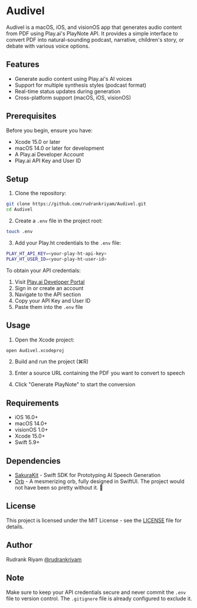 # Audivel

Audivel is a macOS, iOS, and visionOS app that generates audio content from PDF using Play.ai's PlayNote API. It provides a simple interface to convert PDF into natural-sounding podcast, narrative, children's story, or debate with various voice options.

## Features

- Generate audio content using Play.ai's AI voices
- Support for multiple synthesis styles (podcast format)
- Real-time status updates during generation
- Cross-platform support (macOS, iOS, visionOS)

## Prerequisites

Before you begin, ensure you have:

- Xcode 15.0 or later
- macOS 14.0 or later for development
- A Play.ai Developer Account
- Play.ai API Key and User ID

## Setup

1. Clone the repository:

```bash
git clone https://github.com/rudrankriyam/Audivel.git
cd Audivel
```

2. Create a `.env` file in the project root:

```bash
touch .env
```

3. Add your Play.ht credentials to the `.env` file:

```bash
PLAY_HT_API_KEY=<your-play-ht-api-key>
PLAY_HT_USER_ID=<your-play-ht-user-id>
```

To obtain your API credentials:

1. Visit [Play.ai Developer Portal](https://play.ai/developers)
2. Sign in or create an account
3. Navigate to the API section
4. Copy your API Key and User ID
5. Paste them into the `.env` file

## Usage

1. Open the Xcode project:

```bash
open Audivel.xcodeproj
```

2. Build and run the project (⌘R)

3. Enter a source URL containing the PDF you want to convert to speech

4. Click "Generate PlayNote" to start the conversion

## Requirements

- iOS 16.0+
- macOS 14.0+
- visionOS 1.0+
- Xcode 15.0+
- Swift 5.9+

## Dependencies

- [SakuraKit](https://github.com/rryam/SakuraKit.git) - Swift SDK for Prototyping AI Speech Generation
- [Orb](https://github.com/metasidd/Orb) - A mesmerizing orb, fully designed in SwiftUI. The project would not have been so pretty without it. 🙏

## License

This project is licensed under the MIT License - see the [LICENSE](LICENSE) file for details.

## Author

Rudrank Riyam [@rudrankriyam](https://x.com/rudrankriyam)

## Note

Make sure to keep your API credentials secure and never commit the `.env` file to version control. The `.gitignore` file is already configured to exclude it.
